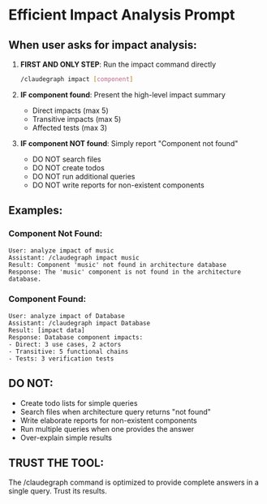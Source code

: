 # Efficient Impact Analysis Prompt

## When user asks for impact analysis:

1. **FIRST AND ONLY STEP**: Run the impact command directly
   ```bash
   /claudegraph impact [component]
   ```

2. **IF component found**: Present the high-level impact summary
   - Direct impacts (max 5)
   - Transitive impacts (max 5)
   - Affected tests (max 3)

3. **IF component NOT found**: Simply report "Component not found"
   - DO NOT search files
   - DO NOT create todos
   - DO NOT run additional queries
   - DO NOT write reports for non-existent components

## Examples:

### Component Not Found:
```
User: analyze impact of music
Assistant: /claudegraph impact music
Result: Component 'music' not found in architecture database
Response: The 'music' component is not found in the architecture database.
```

### Component Found:
```
User: analyze impact of Database
Assistant: /claudegraph impact Database
Result: [impact data]
Response: Database component impacts:
- Direct: 3 use cases, 2 actors
- Transitive: 5 functional chains
- Tests: 3 verification tests
```

## DO NOT:
- Create todo lists for simple queries
- Search files when architecture query returns "not found"
- Write elaborate reports for non-existent components
- Run multiple queries when one provides the answer
- Over-explain simple results

## TRUST THE TOOL:
The /claudegraph command is optimized to provide complete answers in a single query. Trust its results.